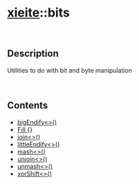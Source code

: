 # [xieite](./xieite.md)\:\:bits

&nbsp;

## Description
Utilities to do with bit and byte manipulation

&nbsp;

## Contents
- [bigEndify\<\>\(\)](./namespaces/bits/big_endify.md)
- [Fill \{\}](./namespaces/bits/fill.md)
- [join\<\>\(\)](./namespaces/bits/join.md)
- [littleEndify\<\>\(\)](./namespaces/bits/little_endify.md)
- [mash\<\>\(\)](./namespaces/bits/mash.md)
- [unjoin\<\>\(\)](./namespaces/bits/unjoin.md)
- [unmash\<\>\(\)](./namespaces/bits/unmash.md)
- [xorShift\<\>\(\)](./namespaces/bits/xor_shift.md)
